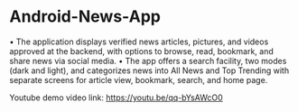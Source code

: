# Android-News-App

• The application displays verified news articles, pictures, and videos approved at the backend, with options to browse, read, bookmark, and share news via social media.
• The app offers a search facility, two modes (dark and light), and categorizes news into All News and Top Trending with separate screens for article view, bookmark, search, and home page.

Youtube demo video link: https://youtu.be/qq-bYsAWcO0

